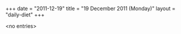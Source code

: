 +++
date = "2011-12-19"
title = "19 December 2011 (Monday)"
layout = "daily-diet"
+++


\<no entries\>

